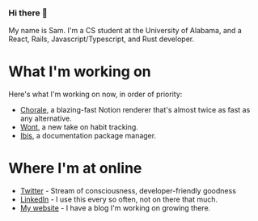 ### Hi there 👋

My name is Sam. I'm a CS student at the University of Alabama, and a React, Rails, Javascript/Typescript, and Rust developer.

# What I'm working on

Here's what I'm working on now, in order of priority:

- [Chorale](https://github.com/samwightt/chorale), a blazing-fast Notion renderer that's almost twice as fast as any alternative.
- [Wont](https://wont.app/), a new take on habit tracking.
- [Ibis](https://github.com/samwightt/ibis), a documentation package manager.

# Where I'm at online

- [Twitter](https://twitter.com/samwightt) - Stream of consciousness, developer-friendly goodness
- [LinkedIn](https://linkedin.com/in/samwightt) - I use this every so often, not on there that much.
- [My website](https://samw.dev/) - I have a blog I'm working on growing there.
